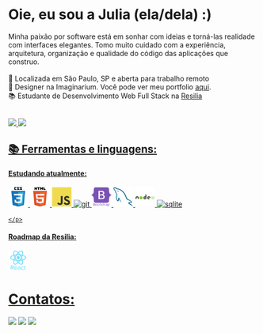 # Oie, eu sou a Julia (ela/dela) :)

Minha paixão por software está em sonhar com ideias e torná-las realidade com interfaces elegantes. Tomo muito cuidado com a experiência, arquitetura, organização e qualidade do código das aplicações que construo.
<br><br>
📍 Localizada em São Paulo, SP e aberta para trabalho remoto
<br>
💼 Designer na Imaginarium. Você pode ver meu portfolio <a href="https://readymag.com/u170434072/juliapradob/">aqui</a>.
<br>
📚 Estudante de Desenvolvimento Web Full Stack na <a href="https://www.resilia.com.br/">Resilia</a>
<br><br>
<div>
  <a href="https://github.com/juliapradob">
  <img height="180em" src="https://github-readme-stats.vercel.app/api/top-langs/?username=juliapradob&layout=compact&langs_count=7&theme=dracula">
  <img height="180em" src="https://github-readme-stats.vercel.app/api?username=juliapradob&show_icons=true&theme=dracula&include_all_commits=true&count_private=true">
</div>

## 📚 Ferramentas e linguagens:
  <h4>Estudando atualmente:</h5>
    <p align="left"> 
      <img src="https://raw.githubusercontent.com/devicons/devicon/master/icons/css3/css3-original-wordmark.svg" alt="css3" width="40" height="40"> 
      <img src="https://raw.githubusercontent.com/devicons/devicon/master/icons/html5/html5-original-wordmark.svg" alt="html5" width="40" height="40"> 
      <img src="https://raw.githubusercontent.com/devicons/devicon/master/icons/javascript/javascript-original.svg" alt="javascript" width="40" height="40">
      <img src="https://git-scm.com/images/logos/downloads/Git-Icon-1788C.png" alt="git" width="40" height="40">
      <img src="https://raw.githubusercontent.com/devicons/devicon/master/icons/bootstrap/bootstrap-plain-wordmark.svg" alt="bootstrap" width="40" height="40">
      <img src="https://raw.githubusercontent.com/devicons/devicon/1119b9f84c0290e0f0b38982099a2bd027a48bf1/icons/mysql/mysql-original.svg" alt="mysql" width="40" height="40">
      <img src="https://raw.githubusercontent.com/devicons/devicon/master/icons/nodejs/nodejs-original-wordmark.svg" alt="nodejs" width="40" height="40">     
      <img src="https://www.vectorlogo.zone/logos/sqlite/sqlite-icon.svg" alt="sqlite" width="40" height="40">
      
    </p>
  <h4>Roadmap da Resilia:</h4>
    <p align="left">
      <img src="https://raw.githubusercontent.com/devicons/devicon/master/icons/react/react-original-wordmark.svg" alt="react" width="40" height="40">
    </p>
  
# Contatos:
  <div>
    <a href="https://instagram.com/juliapradob" target="_blank"><img src="https://img.shields.io/badge/-Instagram-%23E4405F?style=for-the-badge&logo=instagram&logoColor=white" target="_blank"></a>
    <a href = "mailto:juliapbasile@gmail.com"><img src="https://img.shields.io/badge/Gmail-D14836?style=for-the-badge&logo=gmail&logoColor=white" target="_blank"></a>
    <a href="https://www.linkedin.com/in/juliapradob" target="_blank"><img src="https://img.shields.io/badge/-LinkedIn-%230077B5?style=for-the-badge&logo=linkedin&logoColor=white" target="_blank"></a>   
  </div>
